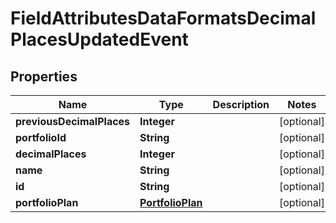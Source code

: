 
# FieldAttributesDataFormatsDecimalPlacesUpdatedEvent

## Properties
Name | Type | Description | Notes
------------ | ------------- | ------------- | -------------
**previousDecimalPlaces** | **Integer** |  |  [optional]
**portfolioId** | **String** |  |  [optional]
**decimalPlaces** | **Integer** |  |  [optional]
**name** | **String** |  |  [optional]
**id** | **String** |  |  [optional]
**portfolioPlan** | [**PortfolioPlan**](PortfolioPlan.md) |  |  [optional]



